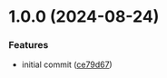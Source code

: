 # 1.0.0 (2024-08-24)


### Features

* initial commit ([ce79d67](https://github.com/paalamugan/next14-boilerplate-with-i18n-next-auth-mongoose/commit/ce79d6715cb8ff98af88f3c114ab37734a55e757))

